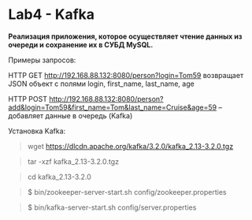 # Lab4 - Kafka

**Реализация приложения, которое осуществляет чтение данных из очереди и сохранение их в СУБД MySQL.**

Примеры запросов:

HTTP GET http://192.168.88.132:8080/person?login=Tom59 возвращает JSON объект с полями login, first_name, last_name, age

HTTP POST http://192.168.88.132:8080/person?add&login=Tom59&first_name=Tom&last_name=Cruise&age=59 – добавляет данные в очередь (Kafka)





Установка Kafka:

> wget https://dlcdn.apache.org/kafka/3.2.0/kafka_2.13-3.2.0.tgz

> tar -xzf kafka_2.13-3.2.0.tgz

> cd kafka_2.13-3.2.0

> $ bin/zookeeper-server-start.sh config/zookeeper.properties

> $ bin/kafka-server-start.sh config/server.properties